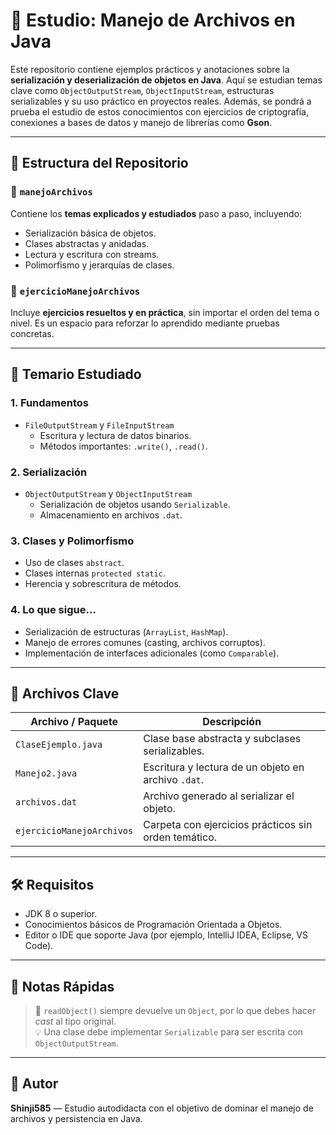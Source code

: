 # 🧠 Estudio: Manejo de Archivos en Java

Este repositorio contiene ejemplos prácticos y anotaciones sobre la **serialización y deserialización de objetos en Java**. Aquí se estudian temas clave como `ObjectOutputStream`, `ObjectInputStream`, estructuras serializables y su uso práctico en proyectos reales. Además, se pondrá a prueba el estudio de estos conocimientos con ejercicios de criptografía, conexiones a bases de datos y manejo de librerías como **Gson**.

---

## 📂 Estructura del Repositorio

### 📁 `manejoArchivos`
Contiene los **temas explicados y estudiados** paso a paso, incluyendo:
- Serialización básica de objetos.
- Clases abstractas y anidadas.
- Lectura y escritura con streams.
- Polimorfismo y jerarquías de clases.

### 📁 `ejercicioManejoArchivos`
Incluye **ejercicios resueltos y en práctica**, sin importar el orden del tema o nivel. Es un espacio para reforzar lo aprendido mediante pruebas concretas.

---

## 🧱 Temario Estudiado

### 1. Fundamentos
- `FileOutputStream` y `FileInputStream`
  - Escritura y lectura de datos binarios.
  - Métodos importantes: `.write()`, `.read()`.

### 2. Serialización
- `ObjectOutputStream` y `ObjectInputStream`
  - Serialización de objetos usando `Serializable`.
  - Almacenamiento en archivos `.dat`.

### 3. Clases y Polimorfismo
- Uso de clases `abstract`.
- Clases internas `protected static`.
- Herencia y sobrescritura de métodos.

### 4. Lo que sigue...
- Serialización de estructuras (`ArrayList`, `HashMap`).
- Manejo de errores comunes (casting, archivos corruptos).
- Implementación de interfaces adicionales (como `Comparable`).

---

## 📄 Archivos Clave

| Archivo / Paquete                 | Descripción                                      |
|----------------------------------|--------------------------------------------------|
| `ClaseEjemplo.java`              | Clase base abstracta y subclases serializables.  |
| `Manejo2.java`                   | Escritura y lectura de un objeto en archivo `.dat`. |
| `archivos.dat`                   | Archivo generado al serializar el objeto.        |
| `ejercicioManejoArchivos`        | Carpeta con ejercicios prácticos sin orden temático. |

---

## 🛠️ Requisitos

- JDK 8 o superior.
- Conocimientos básicos de Programación Orientada a Objetos.
- Editor o IDE que soporte Java (por ejemplo, IntelliJ IDEA, Eclipse, VS Code).

---

## 🧠 Notas Rápidas

> 🔁 `readObject()` siempre devuelve un `Object`, por lo que debes hacer *cast* al tipo original.  
> 💡 Una clase debe implementar `Serializable` para ser escrita con `ObjectOutputStream`.

---

## 🚀 Autor

**Shinji585** — Estudio autodidacta con el objetivo de dominar el manejo de archivos y persistencia en Java.
